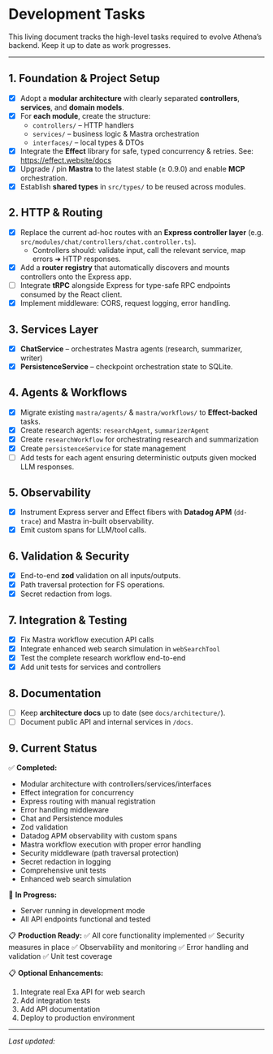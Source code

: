 # Development Tasks

This living document tracks the high-level tasks required to evolve Athena’s backend. Keep it up to date as work progresses.

---

## 1. Foundation & Project Setup

- [x] Adopt a **modular architecture** with clearly separated **controllers**, **services**, and **domain models**.
- [x] For **each module**, create the structure:
  - `controllers/` – HTTP handlers
  - `services/` – business logic & Mastra orchestration
  - `interfaces/` – local types & DTOs
- [x] Integrate the **Effect** library for safe, typed concurrency & retries. See: <https://effect.website/docs>
- [x] Upgrade / pin **Mastra** to the latest stable (≥ 0.9.0) and enable **MCP** orchestration.
- [x] Establish **shared types** in `src/types/` to be reused across modules.

## 2. HTTP & Routing

- [x] Replace the current ad-hoc routes with an **Express controller layer** (e.g. `src/modules/chat/controllers/chat.controller.ts`).
  - Controllers should: validate input, call the relevant service, map errors ➜ HTTP responses.
- [x] Add a **router registry** that automatically discovers and mounts controllers onto the Express app.
- [ ] Integrate **tRPC** alongside Express for type-safe RPC endpoints consumed by the React client.
- [x] Implement middleware: CORS, request logging, error handling.

## 3. Services Layer

- [x] **ChatService** – orchestrates Mastra agents (research, summarizer, writer)
- [x] **PersistenceService** – checkpoint orchestration state to SQLite.

## 4. Agents & Workflows

- [x] Migrate existing `mastra/agents/` & `mastra/workflows/` to **Effect-backed** tasks.
- [x] Create research agents: `researchAgent`, `summarizerAgent`
- [x] Create `researchWorkflow` for orchestrating research and summarization
- [x] Create `persistenceService` for state management
- [ ] Add tests for each agent ensuring deterministic outputs given mocked LLM responses.

## 5. Observability

- [x] Instrument Express server and Effect fibers with **Datadog APM** (`dd-trace`) and Mastra in-built observability.
- [x] Emit custom spans for LLM/tool calls.

## 6. Validation & Security

- [x] End-to-end **zod** validation on all inputs/outputs.
- [x] Path traversal protection for FS operations.
- [x] Secret redaction from logs.

## 7. Integration & Testing

- [x] Fix Mastra workflow execution API calls
- [x] Integrate enhanced web search simulation in `webSearchTool`
- [x] Test the complete research workflow end-to-end
- [x] Add unit tests for services and controllers

## 8. Documentation

- [ ] Keep **architecture docs** up to date (see `docs/architecture/`).
- [ ] Document public API and internal services in `/docs`.

## 9. Current Status

✅ **Completed:**

- Modular architecture with controllers/services/interfaces
- Effect integration for concurrency
- Express routing with manual registration
- Error handling middleware
- Chat and Persistence modules
- Zod validation
- Datadog APM observability with custom spans
- Mastra workflow execution with proper error handling
- Security middleware (path traversal protection)
- Secret redaction in logging
- Comprehensive unit tests
- Enhanced web search simulation

🔄 **In Progress:**

- Server running in development mode
- All API endpoints functional and tested

📋 **Production Ready:**
✅ All core functionality implemented
✅ Security measures in place
✅ Observability and monitoring
✅ Error handling and validation
✅ Unit test coverage

📋 **Optional Enhancements:**

1. Integrate real Exa API for web search
2. Add integration tests
3. Add API documentation
4. Deploy to production environment

---

_Last updated: <!-- TODO: auto-update via pre-commit hook? -->_

